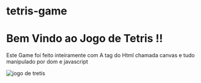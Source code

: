 # tetris-game
<h1> Bem Vindo ao Jogo de Tetris !! </h1>

<p> Este Game foi feito inteiramente com A tag do Html chamada canvas e tudo manipulado por dom e javascript </p>


![jogo de tretis ](https://user-images.githubusercontent.com/93164654/167731507-b6602dfb-e48b-44db-afa4-989f8e4491fa.png)
